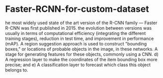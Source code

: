 # Faster-RCNN-for-custom-dataset
he most widely used state of the art version of the R-CNN family — Faster R-CNN was first published in 2015. 
the evolution between versions was usually in terms of computational efficiency (integrating the different training stages), reduction in test time, and improvement in performance (mAP).  A region suggestion approach is used to construct "bounding boxes," or locations of probable objects in the image, in these networks. A stage for generating features for these objects, commonly using a CNN. d) A regression layer to make the coordinates of the item bounding box more precise; and e) A classification layer to forecast which class this object belongs to.
